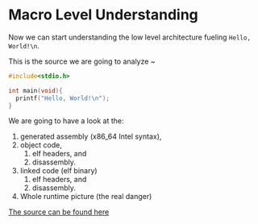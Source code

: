 # Macro Level Understanding

Now we can start understanding the low level architecture fueling `Hello, World!\n`.

This is the source we are going to analyze \~

```c
#include<stdio.h>

int main(void){
  printf("Hello, World!\n");
}
```

We are going to have a look at the:

1. generated assembly (x86\_64 Intel syntax),
2. object code,
   1. elf headers, and
   2. disassembly.
3. linked code (elf binary)
   1. elf headers, and
   2. disassembly.
4. Whole runtime picture (the real danger)

[The source can be found here](https://github.com/hi-anki/rev-eng/blob/main/program1/hello.c)
